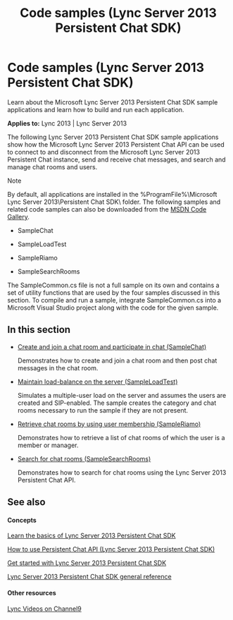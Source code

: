 ﻿---
title: Code samples (Lync Server 2013 Persistent Chat SDK)
TOCTitle: Code samples
ms:assetid: 8e963d23-6e9f-4e73-aaa2-8a3044db788a
ms:mtpsurl: https://msdn.microsoft.com/en-us/library/Dn465915(v=office.15)
ms:contentKeyID: 57101440
ms.date: 07/24/2014
mtps_version: v=office.15
---

# Code samples (Lync Server 2013 Persistent Chat SDK)

Learn about the Microsoft Lync Server 2013 Persistent Chat SDK sample applications and learn how to build and run each application.


**Applies to:** Lync 2013 | Lync Server 2013

The following Lync Server 2013 Persistent Chat SDK sample applications show how the Microsoft Lync Server 2013 Persistent Chat API can be used to connect to and disconnect from the Microsoft Lync Server 2013 Persistent Chat instance, send and receive chat messages, and search and manage chat rooms and users.


> [!NOTE]
> <P>By default, all applications are installed in the %ProgramFile%\Microsoft Lync Server 2013\Persistent Chat SDK\ folder. The following samples and related code samples can also be downloaded from the <A href="http://code.msdn.microsoft.com/">MSDN Code Gallery</A>.</P>



  - SampleChat

  - SampleLoadTest

  - SampleRiamo

  - SampleSearchRooms

The SampleCommon.cs file is not a full sample on its own and contains a set of utility functions that are used by the four samples discussed in this section. To compile and run a sample, integrate SampleCommon.cs into a Microsoft Visual Studio project along with the code for the given sample.

## In this section

  - [Create and join a chat room and participate in chat (SampleChat)](create-and-join-a-chat-room-and-participate-in-chat-samplechat.md)
    
    Demonstrates how to create and join a chat room and then post chat messages in the chat room.

  - [Maintain load-balance on the server (SampleLoadTest)](maintain-load-balance-on-the-server-sampleloadtest.md)
    
    Simulates a multiple-user load on the server and assumes the users are created and SIP-enabled. The sample creates the category and chat rooms necessary to run the sample if they are not present.

  - [Retrieve chat rooms by using user membership (SampleRiamo)](retrieve-chat-rooms-by-using-user-membership-sampleriamo.md)
    
    Demonstrates how to retrieve a list of chat rooms of which the user is a member or manager.

  - [Search for chat rooms (SampleSearchRooms)](search-for-chat-rooms-samplesearchrooms.md)
    
    Demonstrates how to search for chat rooms using the Lync Server 2013 Persistent Chat API.

## See also

#### Concepts

[Learn the basics of Lync Server 2013 Persistent Chat SDK](learn-the-basics-of-lync-server-2013-persistent-chat-sdk.md)

[How to use Persistent Chat API (Lync Server 2013 Persistent Chat SDK)](how-to-use-persistent-chat-api-lync-server-2013-persistent-chat-sdk.md)

[Get started with Lync Server 2013 Persistent Chat SDK](get-started-with-lync-server-2013-persistent-chat-sdk.md)

[Lync Server 2013 Persistent Chat SDK general reference](lync-server-2013-persistent-chat-sdk-general-reference.md)

#### Other resources

[Lync Videos on Channel9](http://channel9.msdn.com/tags/lync)

